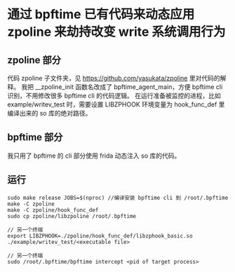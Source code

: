 # 通过 bpftime 已有代码来动态应用 zpoline 来劫持改变 write 系统调用行为
## zpoline 部分
代码 zpoline 子文件夹，见 https://github.com/yasukata/zpoline 里对代码的解释。
我把 __zpoline_init 函数名改成了 bpftime_agent_main，方便 bpftime cli 识别，不用修改很多 bpftime cli 的代码逻辑。
在运行准备被监控的进程，比如 example/writev_test 时，需要设置 LIBZPHOOK 环境变量为 hook_func_def 里编译出来的 so 库的绝对路径。

## bpftime 部分
我只用了 bpftime 的 cli 部分使用 frida 动态注入 so 库的代码。

## 运行

```
sudo make release JOBS=$(nproc) //编译安装 bpftime cli 到 /root/.bpftime
make -C zpoline
make -C zpoline/hook_func_def
sudo cp zpoline/libzpoline /root/.bpftime 

// 另一个终端
export LIBZPHOOK=./zpoline/hook_func_def/libzphook_basic.so
./example/writev_test/<executable file>

// 另一个终端
sudo /root/.bpftime/bpftime intercept <pid of target process>
```
    